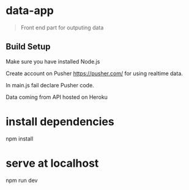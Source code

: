 # data-app

> Front end part for outputing data


## Build Setup
Make sure you have installed Node.js

Create account on Pusher https://pusher.com/ for using realtime data.

In main.js fail declare Pusher code.

Data coming from API hosted on Heroku 


# install dependencies
npm install

# serve at localhost
npm run dev


